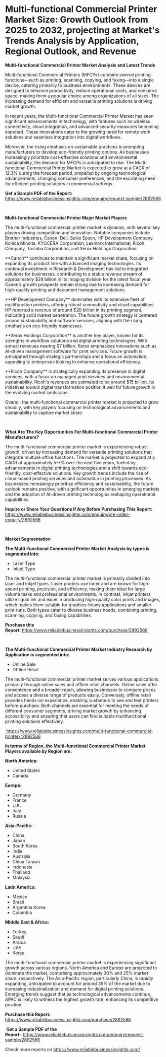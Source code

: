 <p><h1>Multi-functional Commercial Printer Market Size: Growth Outlook from 2025 to 2032, projecting at Market's Trends Analysis by Application, Regional Outlook, and Revenue</h1></p><p><strong>Multi-functional Commercial Printer Market Analysis and Latest Trends</strong></p>
<p><p>Multi-functional Commercial Printers (MFCPs) combine several printing functions—such as printing, scanning, copying, and faxing—into a single device, catering primarily to business environments. These devices are designed to enhance productivity, reduce operational costs, and conserve space, making them a popular choice among organizations of all sizes. The increasing demand for efficient and versatile printing solutions is driving market growth.</p><p>In recent years, the Multi-functional Commercial Printer Market has seen significant advancements in technology, with features such as wireless connectivity, cloud integration, and advanced security measures becoming standard. These innovations cater to the growing need for remote work solutions and seamless integration into digital workflows.</p><p>Moreover, the rising emphasis on sustainable practices is prompting manufacturers to develop eco-friendly printing options. As businesses increasingly prioritize cost-effective solutions and environmental sustainability, the demand for MFCPs is anticipated to rise. The Multi-functional Commercial Printer Market is expected to grow at a CAGR of 12.3% during the forecast period, propelled by ongoing technological advancements, changing consumer preferences, and the escalating need for efficient printing solutions in commercial settings.</p></p>
<p><strong>Get a Sample PDF of the Report:&nbsp;</strong> <a href="https://www.reliablebusinessinsights.com/enquiry/request-sample/2892566?utm_campaign=3086&utm_medium=2&utm_source=Github&utm_content=ia&utm_term=15032025&utm_id=multi-functional-commercial-printer">https://www.reliablebusinessinsights.com/enquiry/request-sample/2892566</a></p>
<p>&nbsp;</p>
<p><strong>Multi-functional Commercial Printer Major Market Players</strong></p>
<p><p>The multi-functional commercial printer market is dynamic, with several key players driving competition and innovation. Notable companies include Brother Industries, Canon, Dell, Seiko Epson, HP Development Company, Konica Minolta, KYOCERA Corporation, Lexmark International, Ricoh Company, Toshiba Corporation, and Xerox Holdings Corporation.</p><p>**Canon** continues to maintain a significant market share, focusing on expanding its product line with advanced imaging technologies. Its continual investment in Research & Development has led to integrated solutions for businesses, contributing to a stable revenue stream of approximately $28 billion in its imaging division for the latest fiscal year. Canon’s growth prospects remain strong due to increasing demand for high-quality printing and document management solutions.</p><p>**HP Development Company** dominates with its extensive fleet of multifunction printers, offering robust connectivity and cloud capabilities. HP reported a revenue of around $20 billion in its printing segment, indicating solid market penetration. The future growth strategy is centered around sustainability and software services, aligning with the rising emphasis on eco-friendly businesses.</p><p>**Xerox Holdings Corporation** is another key player, known for its strengths in workflow solutions and digital printing technologies. With annual revenues nearing $7 billion, Xerox emphasizes innovations such as AI-driven management software for print services. Future growth is anticipated through strategic partnerships and a focus on automation, appealing to enterprises looking to enhance operational efficiency.</p><p>**Ricoh Company** is strategically expanding its presence in digital services, with a focus on managed print services and environmental sustainability. Ricoh's revenues are estimated to be around $15 billion. Its initiatives toward digital transformation position it well for future growth in the evolving market landscape.</p><p>Overall, the multi-functional commercial printer market is projected to grow steadily, with key players focusing on technological advancements and sustainability to capture market share.</p></p>
<p>&nbsp;</p>
<p><strong>What Are The Key Opportunities For Multi-functional Commercial Printer Manufacturers?</strong></p>
<p><p>The multi-functional commercial printer market is experiencing robust growth, driven by increasing demand for versatile printing solutions that integrate multiple office functions. The market is projected to expand at a CAGR of approximately 5-7% over the next five years, fueled by advancements in digital printing technologies and a shift towards eco-friendly, cost-effective solutions. Key growth trends include the rise of cloud-based printing services and automation in printing processes. As businesses increasingly prioritize efficiency and sustainability, the future outlook remains positive, with significant opportunities in emerging markets and the adoption of AI-driven printing technologies reshaping operational capabilities.</p></p>
<p><strong>Inquire or Share Your Questions If Any Before Purchasing This Report:</strong> <a href="https://www.reliablebusinessinsights.com/enquiry/pre-order-enquiry/2892566?utm_campaign=3086&utm_medium=2&utm_source=Github&utm_content=ia&utm_term=15032025&utm_id=multi-functional-commercial-printer">https://www.reliablebusinessinsights.com/enquiry/pre-order-enquiry/2892566</a></p>
<p>&nbsp;</p>
<p><strong>Market Segmentation</strong></p>
<p><strong>The Multi-functional Commercial Printer Market Analysis by types is segmented into:</strong></p>
<p><ul><li>Laser Type</li><li>Inkjet Type</li></ul></p>
<p><p>The multi-functional commercial printer market is primarily divided into laser and inkjet types. Laser printers use toner and are known for high-speed printing, precision, and efficiency, making them ideal for large volume tasks and professional environments. In contrast, inkjet printers utilize liquid ink and excel in producing high-quality color prints and images, which makes them suitable for graphics-heavy applications and smaller print runs. Both types cater to diverse business needs, combining printing, scanning, copying, and faxing capabilities.</p></p>
<p><strong>Purchase this Report:&nbsp;</strong><a href="https://www.reliablebusinessinsights.com/purchase/2892566?utm_campaign=3086&utm_medium=2&utm_source=Github&utm_content=ia&utm_term=15032025&utm_id=multi-functional-commercial-printer">https://www.reliablebusinessinsights.com/purchase/2892566</a></p>
<p>&nbsp;</p>
<p><strong>The Multi-functional Commercial Printer Market Industry Research by Application is segmented into:</strong></p>
<p><ul><li>Online Sale</li><li>Offline Retail</li></ul></p>
<p><p>The multi-functional commercial printer market serves various applications, primarily through online sales and offline retail channels. Online sales offer convenience and a broader reach, allowing businesses to compare prices and access a diverse range of products easily. Conversely, offline retail provides hands-on experience, enabling customers to see and test printers before purchase. Both channels are essential for meeting the needs of different consumer segments, driving market growth by enhancing accessibility and ensuring that users can find suitable multifunctional printing solutions effectively.</p></p>
<p><a href="https://www.reliablebusinessinsights.com/multi-functional-commercial-printer-r2892566?utm_campaign=3086&utm_medium=2&utm_source=Github&utm_content=ia&utm_term=15032025&utm_id=multi-functional-commercial-printer">&nbsp;https://www.reliablebusinessinsights.com/multi-functional-commercial-printer-r2892566</a></p>
<p><strong>In terms of Region, the Multi-functional Commercial Printer Market Players available by Region are:</strong></p>
<p>
    <p> <strong> North America: </strong>
        <ul>
            <li>United States</li>
            <li>Canada</li>
        </ul>
        </p> 
    <p> <strong> Europe: </strong>
        <ul>
            <li>Germany</li>
            <li>France</li>
            <li>U.K.</li>
            <li>Italy</li>
            <li>Russia</li>
        </ul>
        </p> 
    <p> <strong> Asia-Pacific: </strong>
        <ul>
            <li>China</li>
            <li>Japan</li>
            <li>South Korea</li>
            <li>India</li>
            <li>Australia</li>
            <li>China Taiwan</li>
            <li>Indonesia</li>
            <li>Thailand</li>
            <li>Malaysia</li>
        </ul>
        </p> 
    <p> <strong> Latin America: </strong>
        <ul>
            <li>Mexico</li>
            <li>Brazil</li>
            <li>Argentina Korea</li>
            <li>Colombia</li>
        </ul>
        </p> 
    <p> <strong> Middle East & Africa: </strong>
        <ul>
            <li>Turkey</li>
            <li>Saudi</li>
            <li>Arabia</li>
            <li>UAE</li>
            <li>Korea</li>
        </ul>
    </p>
    </p>
<p><p>The multi-functional commercial printer market is experiencing significant growth across various regions. North America and Europe are projected to dominate the market, comprising approximately 30% and 25% market share, respectively. The Asia-Pacific region, particularly China, is rapidly expanding, anticipated to account for around 35% of the market due to increasing industrialization and demand for digital printing solutions. Emerging trends suggest that as technological advancements continue, APAC is likely to witness the highest growth rate, enhancing its competitive position.</p></p>
<p><strong>Purchase this Report: </strong><a href="https://www.reliablebusinessinsights.com/purchase/2892566?utm_campaign=3086&utm_medium=2&utm_source=Github&utm_content=ia&utm_term=15032025&utm_id=multi-functional-commercial-printer">https://www.reliablebusinessinsights.com/purchase/2892566</a></p>
<p>&nbsp;<strong>Get a Sample PDF of the Report:&nbsp;&nbsp;</strong><a href="https://www.reliablebusinessinsights.com/enquiry/request-sample/2892566?utm_campaign=3086&utm_medium=2&utm_source=Github&utm_content=ia&utm_term=15032025&utm_id=multi-functional-commercial-printer">https://www.reliablebusinessinsights.com/enquiry/request-sample/2892566</a></p>
<p><strong></strong></p>
<p>Check more reports on <a href="https://www.reliablebusinessinsights.com/?utm_campaign=3086&utm_medium=2&utm_source=Github&utm_content=ia&utm_term=15032025&utm_id=multi-functional-commercial-printer">https://www.reliablebusinessinsights.com/</a></p>